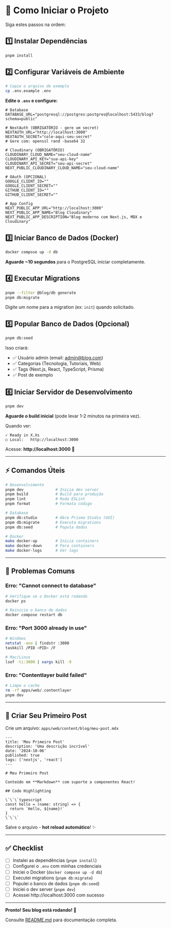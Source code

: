 # 🚀 Como Iniciar o Projeto

Siga estes passos na ordem:

## 1️⃣ Instalar Dependências

```bash
pnpm install
```

## 2️⃣ Configurar Variáveis de Ambiente

```bash
# Copie o arquivo de exemplo
cp .env.example .env
```

**Edite o `.env` e configure:**

```env
# Database
DATABASE_URL="postgresql://postgres:postgres@localhost:5433/blog?schema=public"

# NextAuth (OBRIGATÓRIO - gere um secret)
NEXTAUTH_URL="http://localhost:3000"
NEXTAUTH_SECRET="cole-aqui-seu-secret"
# Gere com: openssl rand -base64 32

# Cloudinary (OBRIGATÓRIO)
CLOUDINARY_CLOUD_NAME="seu-cloud-name"
CLOUDINARY_API_KEY="sua-api-key"
CLOUDINARY_API_SECRET="seu-api-secret"
NEXT_PUBLIC_CLOUDINARY_CLOUD_NAME="seu-cloud-name"

# OAuth (OPCIONAL)
GOOGLE_CLIENT_ID=""
GOOGLE_CLIENT_SECRET=""
GITHUB_CLIENT_ID=""
GITHUB_CLIENT_SECRET=""

# App Config
NEXT_PUBLIC_APP_URL="http://localhost:3000"
NEXT_PUBLIC_APP_NAME="Blog Cloudinary"
NEXT_PUBLIC_APP_DESCRIPTION="Blog moderno com Next.js, MDX e Cloudinary"
```

## 3️⃣ Iniciar Banco de Dados (Docker)

```bash
docker compose up -d db
```

**Aguarde ~10 segundos** para o PostgreSQL iniciar completamente.

## 4️⃣ Executar Migrations

```bash
pnpm --filter @blog/db generate
pnpm db:migrate
```

Digite um nome para a migration (ex: `init`) quando solicitado.

## 5️⃣ Popular Banco de Dados (Opcional)

```bash
pnpm db:seed
```

Isso criará:
- ✅ Usuário admin (email: admin@blog.com)
- ✅ Categorias (Tecnologia, Tutoriais, Web)
- ✅ Tags (Next.js, React, TypeScript, Prisma)
- ✅ Post de exemplo

## 6️⃣ Iniciar Servidor de Desenvolvimento

```bash
pnpm dev
```

**Aguarde o build inicial** (pode levar 1-2 minutos na primeira vez).

Quando ver:
```
✓ Ready in X.Xs
○ Local:   http://localhost:3000
```

Acesse: **http://localhost:3000** 🎉

---

## ⚡ Comandos Úteis

```bash
# Desenvolvimento
pnpm dev              # Inicia dev server
pnpm build            # Build para produção
pnpm lint             # Roda ESLint
pnpm format           # Formata código

# Database
pnpm db:studio        # Abre Prisma Studio (GUI)
pnpm db:migrate       # Executa migrations
pnpm db:seed          # Popula dados

# Docker
make docker-up        # Inicia containers
make docker-down      # Para containers
make docker-logs      # Ver logs
```

---

## 🐛 Problemas Comuns

### Erro: "Cannot connect to database"

```bash
# Verifique se o Docker está rodando
docker ps

# Reinicie o banco de dados
docker compose restart db
```

### Erro: "Port 3000 already in use"

```bash
# Windows
netstat -ano | findstr :3000
taskkill /PID <PID> /F

# Mac/Linux
lsof -ti:3000 | xargs kill -9
```

### Erro: "Contentlayer build failed"

```bash
# Limpe o cache
rm -rf apps/web/.contentlayer
pnpm dev
```

---

## 📝 Criar Seu Primeiro Post

Crie um arquivo: `apps/web/content/blog/meu-post.mdx`

```mdx
---
title: 'Meu Primeiro Post'
description: 'Uma descrição incrível'
date: '2024-10-06'
published: true
tags: ['nextjs', 'react']
---

# Meu Primeiro Post

Conteúdo em **Markdown** com suporte a componentes React!

## Code Highlighting

\`\`\`typescript
const hello = (name: string) => {
  return `Hello, ${name}!`
}
\`\`\`
```

Salve o arquivo - **hot reload automático**! ✨

---

## ✅ Checklist

- [ ] Instalei as dependências (`pnpm install`)
- [ ] Configurei o `.env` com minhas credenciais
- [ ] Iniciei o Docker (`docker compose up -d db`)
- [ ] Executei migrations (`pnpm db:migrate`)
- [ ] Populei o banco de dados (`pnpm db:seed`)
- [ ] Iniciei o dev server (`pnpm dev`)
- [ ] Acessei http://localhost:3000 com sucesso

---

**Pronto! Seu blog está rodando! 🚀**

Consulte [README.md](./README.md) para documentação completa.
